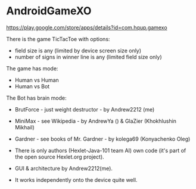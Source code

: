 AndroidGameXO
=============
https://play.google.com/store/apps/details?id=com.hqup.gamexo

There is the game TicTacToe with options:
- field size is any (limited by device screen size only)
- number of signs in winner line is any (limited field size only)

The game has mode: 
- Human vs Human
- Human vs Bot

The Bot has brain mode:
- BrutForce - just weight destructor - by Andrew2212 (me)
- MiniMax - see Wikipedia - by AndrewYa () & GlaZier (Khokhlushin Mikhail)
- Gardner - see books of Mr. Gardner - by kolega69 (Konyachenko Oleg)


- There is only authors (Hexlet-Java-101 team AI) own code (it's part of the open source Hexlet.org project).
- GUI & architecture by Andrew2212(me).
- It works independently onto the device quite well. 
